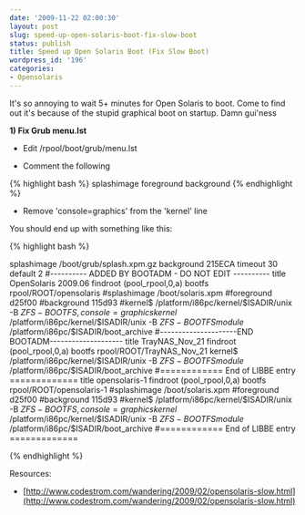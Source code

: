 ```yaml
---
date: '2009-11-22 02:00:30'
layout: post
slug: speed-up-open-solaris-boot-fix-slow-boot
status: publish
title: Speed up Open Solaris Boot (Fix Slow Boot)
wordpress_id: '196'
categories:
- Opensolaris
---
```


It's so annoying to wait 5+ minutes for Open Solaris to boot. Come to find out it's because of the stupid graphical boot on startup. Damn gui'ness

**1) Fix Grub menu.lst**



	
  * Edit /rpool/boot/grub/menu.lst

	
  * Comment the following


{% highlight bash %}
splashimage
foreground
background
{% endhighlight %}

	
  * Remove 'console=graphics' from the 'kernel' line


You should end up with something like this:

{% highlight bash %}

splashimage /boot/grub/splash.xpm.gz
background 215ECA
timeout 30
default 2
#---------- ADDED BY BOOTADM - DO NOT EDIT ----------
title OpenSolaris 2009.06
findroot (pool_rpool,0,a)
bootfs rpool/ROOT/opensolaris
#splashimage /boot/solaris.xpm
#foreground d25f00
#background 115d93
#kernel$ /platform/i86pc/kernel/$ISADIR/unix -B $ZFS-BOOTFS,console=graphics
kernel$ /platform/i86pc/kernel/$ISADIR/unix -B $ZFS-BOOTFS
module$ /platform/i86pc/$ISADIR/boot_archive
#---------------------END BOOTADM--------------------
title TrayNAS_Nov_21
findroot (pool_rpool,0,a)
bootfs rpool/ROOT/TrayNAS_Nov_21
kernel$ /platform/i86pc/kernel/$ISADIR/unix -B $ZFS-BOOTFS
module$ /platform/i86pc/$ISADIR/boot_archive
#============ End of LIBBE entry =============
title opensolaris-1
findroot (pool_rpool,0,a)
bootfs rpool/ROOT/opensolaris-1
#splashimage /boot/solaris.xpm
#foreground d25f00
#background 115d93
#kernel$ /platform/i86pc/kernel/$ISADIR/unix -B $ZFS-BOOTFS,console=graphics
kernel$ /platform/i86pc/kernel/$ISADIR/unix -B $ZFS-BOOTFS
module$ /platform/i86pc/$ISADIR/boot_archive
#============ End of LIBBE entry =============

{% endhighlight %}

Resources:

	
  * [http://www.codestrom.com/wandering/2009/02/opensolaris-slow.html](http://www.codestrom.com/wandering/2009/02/opensolaris-slow.html)


